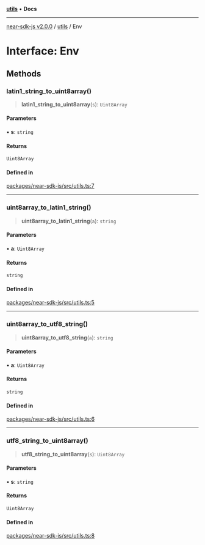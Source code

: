 [**utils**](../README.md) • **Docs**

***

[near-sdk-js v2.0.0](../../packages.md) / [utils](../README.md) / Env

# Interface: Env

## Methods

### latin1\_string\_to\_uint8array()

> **latin1\_string\_to\_uint8array**(`s`): `Uint8Array`

#### Parameters

• **s**: `string`

#### Returns

`Uint8Array`

#### Defined in

[packages/near-sdk-js/src/utils.ts:7](https://github.com/dim-daskalov/near-sdk-js/blob/0bae67c8fac52fa6fac6b3698d8164f5618f8e2c/packages/near-sdk-js/src/utils.ts#L7)

***

### uint8array\_to\_latin1\_string()

> **uint8array\_to\_latin1\_string**(`a`): `string`

#### Parameters

• **a**: `Uint8Array`

#### Returns

`string`

#### Defined in

[packages/near-sdk-js/src/utils.ts:5](https://github.com/dim-daskalov/near-sdk-js/blob/0bae67c8fac52fa6fac6b3698d8164f5618f8e2c/packages/near-sdk-js/src/utils.ts#L5)

***

### uint8array\_to\_utf8\_string()

> **uint8array\_to\_utf8\_string**(`a`): `string`

#### Parameters

• **a**: `Uint8Array`

#### Returns

`string`

#### Defined in

[packages/near-sdk-js/src/utils.ts:6](https://github.com/dim-daskalov/near-sdk-js/blob/0bae67c8fac52fa6fac6b3698d8164f5618f8e2c/packages/near-sdk-js/src/utils.ts#L6)

***

### utf8\_string\_to\_uint8array()

> **utf8\_string\_to\_uint8array**(`s`): `Uint8Array`

#### Parameters

• **s**: `string`

#### Returns

`Uint8Array`

#### Defined in

[packages/near-sdk-js/src/utils.ts:8](https://github.com/dim-daskalov/near-sdk-js/blob/0bae67c8fac52fa6fac6b3698d8164f5618f8e2c/packages/near-sdk-js/src/utils.ts#L8)
